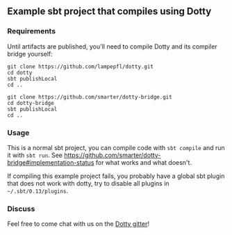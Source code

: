 ## Example sbt project that compiles using Dotty

### Requirements

Until artifacts are published, you'll need to compile Dotty and its compiler
bridge yourself:
```shell
git clone https://github.com/lampepfl/dotty.git
cd dotty
sbt publishLocal
cd ..

git clone https://github.com/smarter/dotty-bridge.git
cd dotty-bridge
sbt publishLocal
cd ..
```

### Usage

This is a normal sbt project, you can compile code with `sbt compile` and run it
with `sbt run`. See
https://github.com/smarter/dotty-bridge#implementation-status for what works and
what doesn't.

If compiling this example project fails, you probably have a global sbt plugin
that does not work with dotty, try to disable all plugins in `~/.sbt/0.13/plugins`.

### Discuss

Feel free to come chat with us on the
[Dotty gitter](http://gitter.im/lampepfl/dotty)!
